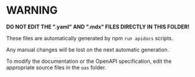 # WARNING

**DO NOT EDIT THE ".yaml" AND ".mdx" FILES DIRECTLY IN THIS FOLDER!**

These files are automatically generated by npm `run apidocs` scripts.

Any manual changes will be lost on the next automatic generation.

To modify the documentation or the OpenAPI specification, edit the appropriate source files in the `oas` folder.
